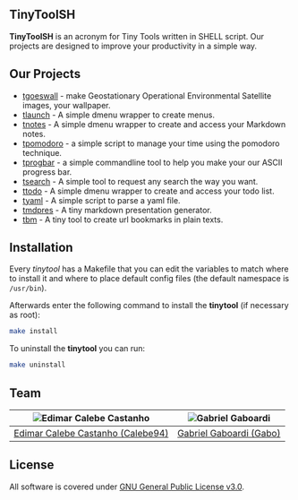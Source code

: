 ## TinyToolSH

**TinyToolSH** is an acronym for Tiny Tools written in SHELL script.
Our projects are designed to improve your productivity in a simple way.

## Our Projects

* [tgoeswall](https://github.com/TinyToolSH/tgoeswall) - make Geostationary Operational Environmental Satellite images, your wallpaper.
* [tlaunch](https://github.com/TinyToolSH/tlaunch) - A simple dmenu wrapper to create menus.
* [tnotes](https://github.com/TinyToolSH/tnotes) - A simple dmenu wrapper to create and access your Markdown notes.
* [tpomodoro](https://github.com/TinyToolSH/tpomodoro) - a simple script to manage your time using the pomodoro technique.
* [tprogbar](https://github.com/TinyToolSH/tprogbar) - a simple commandline tool to help you make your our ASCII progress bar.
* [tsearch](https://github.com/TinyToolSH/tsearch) - A simple tool to request any search the way you want.
* [ttodo](https://github.com/TinyToolSH/ttodo) - A simple dmenu wrapper to create and access your todo list.
* [tyaml](https://github.com/TinyToolSH/tyaml) - A simple script to parse a yaml file.
* [tmdpres](https://github.com/TinyToolSH/tmdpres) - A tiny markdown presentation generator.
* [tbm](https://github.com/TinyToolSH/tbm) - A tiny tool to create url bookmarks in plain texts.

## Installation

Every *tinytool* has a Makefile that you can edit the variables to match where to install it and where to place default config files (the default namespace is `/usr/bin`).

Afterwards enter the following command to install the **tinytool** (if necessary as root):

```bash
make install
```

To uninstall the **tinytool** you can run:

```bash
make uninstall
```

## Team

| <img src="https://github.com/Calebe94.png?size=200" alt="Edimar Calebe Castanho"> | <img src="https://github.com/gbgabo.png?size=200" alt="Gabriel Gaboardi"> | 
|:---------------------------------------------------------------------------------:|:-------------------------------------------------------------------------:|
| [Edimar Calebe Castanho (Calebe94)](https://github.com/Calebe94)                  | [Gabriel Gaboardi (Gabo)](https://github.com/gbgabo)                      |

## License

All software is covered under [GNU General Public License v3.0](https://www.gnu.org/licenses/gpl-3.0.en.html).
